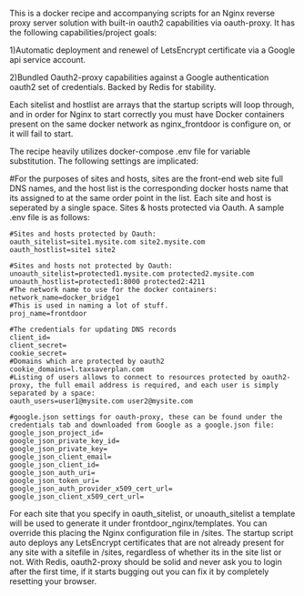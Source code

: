 This is a docker recipe and accompanying scripts for an Nginx reverse proxy server solution with built-in oauth2 capabilities via oauth-proxy. It has the following capabilities/project goals:

1)Automatic deployment and renewel of LetsEncrypt certificate via a Google api service account.

2)Bundled Oauth2-proxy capabilities against a Google authentication oauth2 set of credentials. Backed by Redis for stability.

Each sitelist and hostlist are arrays that the startup scripts will loop through, and in order for Nginx to start correctly you must have Docker containers present on the same docker network as nginx_frontdoor is configure on, or it will fail to start.

The recipe heavily utilizes docker-compose .env file for variable substitution. The following settings are implicated:

#For the purposes of sites and hosts, sites are the front-end web site full DNS names, and the host list is the corresponding docker hosts name that its assigned to at the same order point in the list. Each site and host is seperated by a single space.
Sites & hosts protected via Oauth. A sample .env file is as follows:
```
#Sites and hosts protected by Oauth:
oauth_sitelist=site1.mysite.com site2.mysite.com
oauth_hostlist=site1 site2

#Sites and hosts not protected by Oauth:
unoauth_sitelist=protected1.mysite.com protected2.mysite.com
unoauth_hostlist=protected1:8000 protected2:4211
#The network name to use for the docker containers:
network_name=docker_bridge1
#This is used in naming a lot of stuff.
proj_name=frontdoor

#The credentials for updating DNS records
client_id=
client_secret=
cookie_secret=
#Domains which are protected by oauth2
cookie_domains=l.taxsaverplan.com
#Listing of users allows to connect to resources protected by oauth2-proxy, the full email address is required, and each user is simply separated by a space:
oauth_users=user1@mysite.com user2@mysite.com

#google.json settings for oauth-proxy, these can be found under the credentials tab and downloaded from Google as a google.json file:
google_json_project_id=
google_json_private_key_id=
google_json_private_key=
google_json_client_email=
google_json_client_id=
google_json_auth_uri=
google_json_token_uri=
google_json_auth_provider_x509_cert_url=
google_json_client_x509_cert_url=
```

For each site that you specify in oauth_sitelist, or unoauth_sitelist a template will be used to generate it under frontdoor_nginx/templates. You can override this placing the Nginx configuration file in /sites. The startup script auto deploys any LetsEncrypt certificates that are not already present for any site with a sitefile in /sites, regardless of whether its in the site list or not. With Redis, oauth2-proxy should be solid and never ask you to login after the first time, if it starts bugging out you can fix it by completely resetting your browser.




